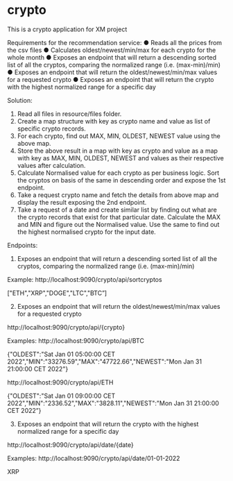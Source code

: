 # crypto

This is a crypto application for XM project

Requirements for the recommendation service:
● Reads all the prices from the csv files
● Calculates oldest/newest/min/max for each crypto for the whole month
● Exposes an endpoint that will return a descending sorted list of all the cryptos,
comparing the normalized range (i.e. (max-min)/min)
● Exposes an endpoint that will return the oldest/newest/min/max values for a requested
crypto
● Exposes an endpoint that will return the crypto with the highest normalized range for a
specific day

Solution:

1. Read all files in resource/files folder.
2. Create a map structure with key as crypto name and value as list of specific crypto records.
3. For each crypto, find out MAX, MIN, OLDEST, NEWEST value using the above map.
4. Store the above result in a map with key as crypto and value as a map with key as MAX, MIN, OLDEST, NEWEST and values as their respective values after calculation.
5. Calculate Normalised value for each crypto as per business logic. Sort the cryptos on basis of the same in descending order and expose the 1st endpoint.
6. Take a request crypto name and fetch the details from above map and display the result exposing the 2nd endpoint.
7. Take a request of a date and create similar list by finding out what are the crypto records that exist for that particular date. Calculate the MAX and MIN and figure out the Normalised value. Use the same to find out the highest normalised crypto for the input date.

Endpoints:

1. Exposes an endpoint that will return a descending sorted list of all the cryptos,
comparing the normalized range (i.e. (max-min)/min)

Example:
http://localhost:9090/crypto/api/sortcryptos

["ETH","XRP","DOGE","LTC","BTC”]

2. Exposes an endpoint that will return the oldest/newest/min/max values for a requested
crypto

http://localhost:9090/crypto/api/{crypto}

Examples:
http://localhost:9090/crypto/api/BTC

{"OLDEST":"Sat Jan 01 05:00:00 CET 2022","MIN":"33276.59","MAX":"47722.66","NEWEST":"Mon Jan 31 21:00:00 CET 2022"}

http://localhost:9090/crypto/api/ETH

{"OLDEST":"Sat Jan 01 09:00:00 CET 2022","MIN":"2336.52","MAX":"3828.11","NEWEST":"Mon Jan 31 21:00:00 CET 2022”}

3. Exposes an endpoint that will return the crypto with the highest normalized range for a
specific day

http://localhost:9090/crypto/api/date/{date}

Examples:
http://localhost:9090/crypto/api/date/01-01-2022

XRP
